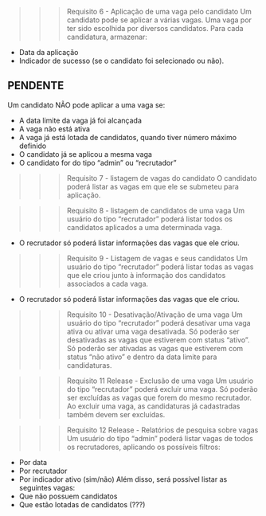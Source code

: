 
>>> Requisito 6 - Aplicação de uma vaga pelo candidato
Um candidato pode se aplicar a várias vagas. Uma vaga por ter sido escolhida por diversos candidatos.
Para cada candidatura, armazenar:
- Data da aplicação
- Indicador de sucesso (se o candidato foi selecionado ou não).

## PENDENTE
Um candidato NÃO pode aplicar a uma vaga se:
- A data limite da vaga já foi alcançada
- A vaga não está ativa
- A vaga já está lotada de candidatos, quando tiver número máximo definido
- O candidato já se aplicou a mesma vaga
- O candidato for do tipo “admin” ou “recrutador”

>>> Requisito 7 - listagem de vagas do candidato
O candidato poderá listar as vagas em que ele se submeteu para aplicação.

>>> Requisito 8 - listagem de candidatos de uma vaga
Um usuário do tipo “recrutador” poderá listar todos os candidatos aplicados a uma determinada vaga.
- O recrutador só poderá listar informações das vagas que ele criou.

>>> Requisito 9 - Listagem de vagas e seus candidatos
Um usuário do tipo “recrutador” poderá listar todas as vagas que ele criou junto à informação dos candidatos associados a cada vaga.
- O recrutador só poderá listar informações das vagas que ele criou.

>>> Requisito 10 - Desativação/Ativação de uma vaga
Um usuário do tipo “recrutador” poderá desativar uma vaga ativa ou ativar uma vaga desativada.
Só poderão ser desativadas as vagas que estiverem com status “ativo”.
Só poderão ser ativadas as vagas que estiverem com status “não ativo” e dentro da data limite para candidaturas.

>>> Requisito 11 Release - Exclusão de uma vaga
Um usuário do tipo “recrutador” poderá excluir uma vaga. Só poderão ser excluídas as vagas que forem do mesmo recrutador.
Ao excluir uma vaga, as candidaturas já cadastradas também devem ser excluídas.

>>> Requisito 12 Release - Relatórios de pesquisa sobre vagas
Um usuário do tipo “admin” poderá listar vagas de todos os recrutadores, aplicando os possíveis filtros:
- Por data
- Por recrutador
- Por indicador ativo (sim/não)
Além disso, será possível listar as seguintes vagas:
- Que não possuem candidatos
- Que estão lotadas de candidatos (???)
